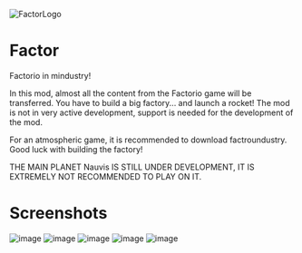 ![FactorLogo](https://github.com/koctz34/Factor/assets/112896703/521753d0-ded6-4906-b5d9-d5686d103822)
# Factor
Factorio in mindustry!

In this mod, almost all the content from the Factorio game will be transferred. You have to build a big factory... and launch a rocket!
The mod is not in very active development, support is needed for the development of the mod.

For an atmospheric game, it is recommended to download factroundustry.
Good luck with building the factory!

THE MAIN PLANET Nauvis IS STILL UNDER DEVELOPMENT, IT IS EXTREMELY NOT RECOMMENDED TO PLAY ON IT.

# Screenshots
![image](https://github.com/koctz34/Factor/assets/112896703/5f1a87ca-ab9c-421a-a067-d3d32ad61de4)
![image](https://github.com/koctz34/Factor/assets/112896703/8c491b1d-4349-49fa-b08a-0ffd1c5690a0)
![image](https://github.com/koctz34/Factor/assets/112896703/75480bc4-09f5-401a-8ea0-b4fb4e9c7b57)
![image](https://github.com/koctz34/Factor/assets/112896703/a0c10ac8-5427-4952-b5c3-c75333566d44)
![image](https://github.com/koctz34/Factor/assets/112896703/90901ffd-b984-42ae-80f0-c7c8f15c5afc)

